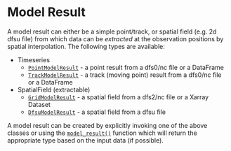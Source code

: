 # Model Result

A model result can either be a simple point/track, or spatial field (e.g. 2d dfsu file) from which data can be *extracted* at the observation positions by spatial interpolation. The following types are available:

* Timeseries
    - [`PointModelResult`](point.md) - a point result from a dfs0/nc file or a DataFrame
    - [`TrackModelResult`](track.md) - a track (moving point) result from a dfs0/nc file or a DataFrame
* SpatialField (extractable)
    - [`GridModelResult`](grid.md) - a spatial field from a dfs2/nc file or a Xarray Dataset
    - [`DfsuModelResult`](dfsu.md) - a spatial field from a dfsu file

A model result can be created by explicitly invoking one of the above classes or using the [`model_result()`](model_result.md) function which will return the appropriate type based on the input data (if possible).

